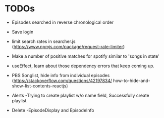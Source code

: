 # TODOs

- Episodes searched in reverse chronological order
- Save login
- limit search rates in searcher.js (https://www.npmjs.com/package/request-rate-limiter)
- Make a number of positive matches for spotify similar to 'songs in state'
- useEffect, learn about those dependency errors that keep coming up.
- PBS Songlist, hide info from individual episodes (https://stackoverflow.com/questions/42197834/ how-to-hide-and-show-list-contents-reactjs)

- Alerts
  -Trying to create playlist w/o name field, Successfully create playlist

- Delete
  -EpisodeDisplay and EpisodeInfo
